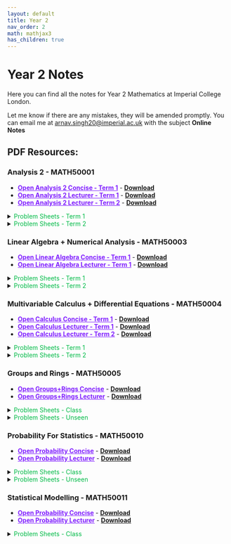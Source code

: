 ```yaml
---
layout: default
title: Year 2
nav_order: 2
math: mathjax3
has_children: true
---
```


# Year 2 Notes

Here you can find all the notes for Year 2 Mathematics at Imperial College London. 

Let me know if there are any mistakes, they will be amended promptly. You can email me at <arnav.singh20@imperial.ac.uk> with the subject **Online Notes**

## PDF Resources:

### Analysis 2 - MATH50001
- <a href="/notes/pdfs/year2/ANA2-Concise.pdf" target="_blank" style="color:#801fff;">**Open Analysis 2 Concise - Term 1**</a> - <a href="/notes/pdfs/year2/ANA2-Concise.pdf" download>**Download**</a>
- <a href="/notes/pdfs/year2/AnalysisII.pdf" target="_blank" style="color:#801fff;">**Open Analysis 2 Lecturer - Term 1**</a> - <a href="/notes/pdfs/year2/AnalysisII.pdf" download>**Download**</a>
- <a href="/notes/pdfs/year2/ANALecII.pdf" target="_blank" style="color:#801fff;">**Open Analysis 2 Lecturer - Term 2**</a> - <a href="/notes/pdfs/year2/ANALecII.pdf" download>**Download**</a>

<details closed markdown="block">
  <summary>
    <span style="color: #00ba47;">Problem Sheets - Term 1</span>
  </summary>
  
  - <a href="/notes/pdfs/year2/problemsheets/anlaysisSheets/term1/ANAPS1.pdf" target="_blank" style="color:#00ba47;">**Problem Sheet 1**</a> - <a href="/notes/pdfs/year2/problemsheets/anlaysisSheets/term1/ANAPS1-Sol.pdf" target="_blank">**Solutions**</a>
  
  - <a href="/notes/pdfs/year2/problemsheets/anlaysisSheets/term1/ANAPS2.pdf" target="_blank" style="color:#00ba47;">**Problem Sheet 2**</a> - <a href="/notes/pdfs/year2/problemsheets/anlaysisSheets/term1/ANAPS2-Sol.pdf" target="_blank">**Solutions**</a>
  
  - <a href="/notes/pdfs/year2/problemsheets/anlaysisSheets/term1/ANAPS3.pdf" target="_blank" style="color:#00ba47;">**Problem Sheet 3**</a> - <a href="/notes/pdfs/year2/problemsheets/anlaysisSheets/term1/ANAPS3-Sol.pdf" target="_blank">**Solutions**</a>
  
  - <a href="/notes/pdfs/year2/problemsheets/anlaysisSheets/term1/ANAPS4.pdf" target="_blank" style="color:#00ba47;">**Problem Sheet 4**</a> - <a href="/notes/pdfs/year2/problemsheets/anlaysisSheets/term1/ANAPS4-Sol.pdf" target="_blank">**Solutions**</a>
  
  - <a href="/notes/pdfs/year2/problemsheets/anlaysisSheets/term1/ANAPS5.pdf" target="_blank" style="color:#00ba47;">**Problem Sheet 5**</a> - <a href="/notes/pdfs/year2/problemsheets/anlaysisSheets/term1/ANAPS5-Sol.pdf" target="_blank">**Solutions**</a>
  
  - <a href="/notes/pdfs/year2/problemsheets/anlaysisSheets/term1/ANAPS6.pdf" target="_blank" style="color:#00ba47;">**Problem Sheet 6**</a> - <a href="/notes/pdfs/year2/problemsheets/anlaysisSheets/term1/ANAPS6-Sol.pdf" target="_blank">**Solutions**</a>
  
  - <a href="/notes/pdfs/year2/problemsheets/anlaysisSheets/term1/ANAPS7.pdf" target="_blank" style="color:#00ba47;">**Problem Sheet 7**</a> - <a href="/notes/pdfs/year2/problemsheets/anlaysisSheets/term1/ANAPS7-Sol.pdf" target="_blank">**Solutions**</a>
  
  - <a href="/notes/pdfs/year2/problemsheets/anlaysisSheets/term1/ANAPS8.pdf" target="_blank" style="color:#00ba47;">**Problem Sheet 8**</a> - <a href="/notes/pdfs/year2/problemsheets/anlaysisSheets/term1/ANAPS8-Sol.pdf" target="_blank">**Solutions**</a>
  
  - <a href="/notes/pdfs/year2/problemsheets/anlaysisSheets/term1/ANAPS9.pdf" target="_blank" style="color:#00ba47;">**Problem Sheet 9**</a> - <a href="/notes/pdfs/year2/problemsheets/anlaysisSheets/term1/ANAPS9-Sol.pdf" target="_blank">**Solutions**</a>
  
  - <a href="/notes/pdfs/year2/problemsheets/anlaysisSheets/term1/ANAPS10.pdf" target="_blank" style="color:#00ba47;">**Problem Sheet 10**</a> - <a href="/notes/pdfs/year2/problemsheets/anlaysisSheets/term1/ANAPS10-Sol.pdf" target="_blank">**Solutions**</a>
  
</details>

<details closed markdown="block">
  <summary>
    <span style="color: #00ba47;">Problem Sheets - Term 2</span>
  </summary>
  
  - <a href="/notes/pdfs/year2/problemsheets/anlaysisSheets/term2/ANAPS1.pdf" target="_blank" style="color:#00ba47;">**Problem Sheet 1**</a> - <a href="/notes/pdfs/year2/problemsheets/anlaysisSheets/term2/ANAPS1-Sol.pdf" target="_blank">**Solutions**</a>
  
  - <a href="/notes/pdfs/year2/problemsheets/anlaysisSheets/term2/ANAPS2.pdf" target="_blank" style="color:#00ba47;">**Problem Sheet 2**</a> - <a href="/notes/pdfs/year2/problemsheets/anlaysisSheets/term2/ANAPS2-Sol.pdf" target="_blank">**Solutions**</a>
  
  - <a href="/notes/pdfs/year2/problemsheets/anlaysisSheets/term2/ANAPS3.pdf" target="_blank" style="color:#00ba47;">**Problem Sheet 3**</a> - <a href="/notes/pdfs/year2/problemsheets/anlaysisSheets/term2/ANAPS3-Sol.pdf" target="_blank">**Solutions**</a>
  
  - <a href="/notes/pdfs/year2/problemsheets/anlaysisSheets/term2/ANAPS4.pdf" target="_blank" style="color:#00ba47;">**Problem Sheet 4**</a> - <a href="/notes/pdfs/year2/problemsheets/anlaysisSheets/term2/ANAPS4-Sol.pdf" target="_blank">**Solutions**</a>
  
  - <a href="/notes/pdfs/year2/problemsheets/anlaysisSheets/term2/ANAPS5.pdf" target="_blank" style="color:#00ba47;">**Problem Sheet 5**</a> - <a href="/notes/pdfs/year2/problemsheets/anlaysisSheets/term2/ANAPS5-Sol.pdf" target="_blank">**Solutions**</a>
  
  - <a href="/notes/pdfs/year2/problemsheets/anlaysisSheets/term2/ANAPS6.pdf" target="_blank" style="color:#00ba47;">**Problem Sheet 6**</a> - <a href="/notes/pdfs/year2/problemsheets/anlaysisSheets/term2/ANAPS6-Sol.pdf" target="_blank">**Solutions**</a>
  
  - <a href="/notes/pdfs/year2/problemsheets/anlaysisSheets/term2/ANAPS7.pdf" target="_blank" style="color:#00ba47;">**Problem Sheet 7**</a> - <a href="/notes/pdfs/year2/problemsheets/anlaysisSheets/term2/ANAPS7-Sol.pdf" target="_blank">**Solutions**</a>
  
</details>

### Linear Algebra + Numerical Analysis - MATH50003
- <a href="/notes/pdfs/year2/LAGN-Concise.pdf" target="_blank" style="color:#801fff;">**Open Linear Algebra Concise - Term 1**</a> - <a href="/notes/pdfs/year2/LAGN-Concise.pdf" download>**Download**</a>
- <a href="/notes/pdfs/year2/LagLec.pdf" target="_blank" style="color:#801fff;">**Open Linear Algebra Lecturer - Term 1**</a> - <a href="/notes/pdfs/year2/LagLec.pdf" download>**Download**</a>

<details closed markdown="block">
  <summary>
    <span style="color: #00ba47;">Problem Sheets - Term 1</span>
  </summary>
  
  - <a href="/notes/pdfs/year2/problemsheets/linalgSheets/term1/LAGPS1.pdf" target="_blank" style="color:#00ba47;">**Problem Sheet 1**</a> - <a href="/notes/pdfs/year2/problemsheets/linalgSheets/term1/LAGPS1-Sol.pdf" target="_blank">**Solutions**</a>
  
  - <a href="/notes/pdfs/year2/problemsheets/linalgSheets/term1/LAGPS2.pdf" target="_blank" style="color:#00ba47;">**Problem Sheet 2**</a> - <a href="/notes/pdfs/year2/problemsheets/linalgSheets/term1/LAGPS2-Sol.pdf" target="_blank">**Solutions**</a>
  
  - <a href="/notes/pdfs/year2/problemsheets/linalgSheets/term1/LAGPS3.pdf" target="_blank" style="color:#00ba47;">**Problem Sheet 3**</a> - <a href="/notes/pdfs/year2/problemsheets/linalgSheets/term1/LAGPS3-Sol.pdf" target="_blank">**Solutions**</a>
  
  - <a href="/notes/pdfs/year2/problemsheets/linalgSheets/term1/LAGPS4.pdf" target="_blank" style="color:#00ba47;">**Problem Sheet 4**</a> - <a href="/notes/pdfs/year2/problemsheets/linalgSheets/term1/LAGPS4-Sol.pdf" target="_blank">**Solutions**</a>
  
  - <a href="/notes/pdfs/year2/problemsheets/linalgSheets/term1/LAGPS5.pdf" target="_blank" style="color:#00ba47;">**Problem Sheet 5**</a> - <a href="/notes/pdfs/year2/problemsheets/linalgSheets/term1/LAGPS5-Sol.pdf" target="_blank">**Solutions**</a>
  
  - <a href="/notes/pdfs/year2/problemsheets/linalgSheets/term1/LAGPS6.pdf" target="_blank" style="color:#00ba47;">**Problem Sheet 6**</a> - <a href="/notes/pdfs/year2/problemsheets/linalgSheets/term1/LAGPS6-Sol.pdf" target="_blank">**Solutions**</a>
  
  - <a href="/notes/pdfs/year2/problemsheets/linalgSheets/term1/LAGPS7.pdf" target="_blank" style="color:#00ba47;">**Problem Sheet 7**</a> - <a href="/notes/pdfs/year2/problemsheets/linalgSheets/term1/LAGPS7-Sol.pdf" target="_blank">**Solutions**</a>
  
  - <a href="/notes/pdfs/year2/problemsheets/linalgSheets/term1/LAGPS8.pdf" target="_blank" style="color:#00ba47;">**Problem Sheet 8**</a> - <a href="/notes/pdfs/year2/problemsheets/linalgSheets/term1/LAGPS8-Sol.pdf" target="_blank">**Solutions**</a>
  
  - <a href="/notes/pdfs/year2/problemsheets/linalgSheets/term1/LAGPS9.pdf" target="_blank" style="color:#00ba47;">**Problem Sheet 9**</a> - <a href="/notes/pdfs/year2/problemsheets/linalgSheets/term1/LAGPS9-Sol.pdf" target="_blank">**Solutions**</a>
  
  - <a href="/notes/pdfs/year2/problemsheets/linalgSheets/term1/LAGPS10.pdf" target="_blank" style="color:#00ba47;">**Problem Sheet 10**</a> - <a href="/notes/pdfs/year2/problemsheets/linalgSheets/term1/LAGPS10-Sol.pdf" target="_blank">**Solutions**</a>
  
</details>

<details closed markdown="block">
  <summary>
    <span style="color: #00ba47;">Problem Sheets - Term 2</span>
  </summary>
  
  - <a href="/notes/pdfs/year2/problemsheets/linalgSheets/term2/LAGPS1.pdf" target="_blank" style="color:#00ba47;">**Problem Sheet 1**</a> - <a href="/notes/pdfs/year2/problemsheets/linalgSheets/term2/LAGPS1-Sol.pdf" target="_blank">**Solutions**</a>
  
</details>

### Multivariable Calculus + Differential Equations - MATH50004
- <a href="/notes/pdfs/year2/MVC-Concise.pdf" target="_blank" style="color:#801fff;">**Open Calculus Concise - Term 1**</a> - <a href="/notes/pdfs/year2/MVC-Concise.pdf" download>**Download**</a>
- <a href="/notes/pdfs/year2/MVCLec.pdf" target="_blank" style="color:#801fff;">**Open Calculus Lecturer - Term 1**</a> - <a href="/notes/pdfs/year2/MVCLec.pdf" download>**Download**</a>
- <a href="/notes/pdfs/year2/MVC-T2.pdf" target="_blank" style="color:#801fff;">**Open Calculus Lecturer - Term 2**</a> - <a href="/notes/pdfs/year2/MVC-T2.pdf" download>**Download**</a>

<details closed markdown="block">
  <summary>
    <span style="color: #00ba47;">Problem Sheets - Term 1</span>
  </summary>
  
  - <a href="/notes/pdfs/year2/problemsheets/mvcSheets/term1/MVCPS1.pdf" target="_blank" style="color:#00ba47;">**Problem Sheet 1**</a> - <a href="/notes/pdfs/year2/problemsheets/mvcSheets/term1/MVCPS1-Sol.pdf" target="_blank">**Solutions**</a>
  
  - <a href="/notes/pdfs/year2/problemsheets/mvcSheets/term1/MVCPS2.pdf" target="_blank" style="color:#00ba47;">**Problem Sheet 2**</a> - <a href="/notes/pdfs/year2/problemsheets/mvcSheets/term1/MVCPS2-Sol.pdf" target="_blank">**Solutions**</a>
  
  - <a href="/notes/pdfs/year2/problemsheets/mvcSheets/term1/MVCPS3.pdf" target="_blank" style="color:#00ba47;">**Problem Sheet 3**</a> - <a href="/notes/pdfs/year2/problemsheets/mvcSheets/term1/MVCPS3-Sol.pdf" target="_blank">**Solutions**</a>
  
  - <a href="/notes/pdfs/year2/problemsheets/mvcSheets/term1/MVCPS4.pdf" target="_blank" style="color:#00ba47;">**Problem Sheet 4**</a> - <a href="/notes/pdfs/year2/problemsheets/mvcSheets/term1/MVCPS4-Sol.pdf" target="_blank">**Solutions**</a>
  
  - <a href="/notes/pdfs/year2/problemsheets/mvcSheets/term1/MVCPS5.pdf" target="_blank" style="color:#00ba47;">**Problem Sheet 5**</a> - <a href="/notes/pdfs/year2/problemsheets/mvcSheets/term1/MVCPS5-Sol.pdf" target="_blank">**Solutions**</a>

</details>

<details closed markdown="block">
  <summary>
    <span style="color: #00ba47;">Problem Sheets - Term 2</span>
  </summary>
  
  - <a href="/notes/pdfs/year2/problemsheets/mvcSheets/term2/MVCPS1.pdf" target="_blank" style="color:#00ba47;">**Problem Sheet 1**</a> - <a href="/notes/pdfs/year2/problemsheets/mvcSheets/term2/MVCPS1-Sol.pdf" target="_blank">**Solutions**</a>
  
  - <a href="/notes/pdfs/year2/problemsheets/mvcSheets/term2/MVCPS2.pdf" target="_blank" style="color:#00ba47;">**Problem Sheet 2**</a> - <a href="/notes/pdfs/year2/problemsheets/mvcSheets/term2/MVCPS2-Sol.pdf" target="_blank">**Solutions**</a>
  
</details>

### Groups and Rings - MATH50005

- <a href="/notes/pdfs/year2/GR-Concise.pdf" target="_blank" style="color:#801fff;">**Open Groups+Rings Concise**</a> - <a href="/notes/pdfs/year2/GR-Concise.pdf" download>**Download**</a>
- <a href="/notes/pdfs/year2/GRLec.pdf" target="_blank" style="color:#801fff;">**Open Groups+Rings Lecturer**</a> - <a href="/notes/pdfs/year2/GRLec.pdf" download>**Download**</a>

<details closed markdown="block">
  <summary>
    <span style="color: #00ba47;">Problem Sheets - Class</span>
  </summary>
  
  - <a href="/notes/pdfs/year2/problemsheets/grSheets/given/GRPS1.pdf" target="_blank" style="color:#00ba47;">**Problem Sheet 1**</a> - <a href="/notes/pdfs/year2/problemsheets/grSheets/given/GRPS1-Sol.pdf" target="_blank">**Solutions**</a>
  
  - <a href="/notes/pdfs/year2/problemsheets/grSheets/given/GRPS2.pdf" target="_blank" style="color:#00ba47;">**Problem Sheet 2**</a> - <a href="/notes/pdfs/year2/problemsheets/grSheets/given/GRPS2-Sol.pdf" target="_blank">**Solutions**</a>
  
  - <a href="/notes/pdfs/year2/problemsheets/grSheets/given/GRPS3.pdf" target="_blank" style="color:#00ba47;">**Problem Sheet 3**</a> - <a href="/notes/pdfs/year2/problemsheets/grSheets/given/GRPS3-Sol.pdf" target="_blank">**Solutions**</a>
  
  - <a href="/notes/pdfs/year2/problemsheets/grSheets/given/GR-Bonus-3/4.pdf" target="_blank" style="color:#00ba47;">**Problem Sheet 3 BONUS**</a>
  
  - <a href="/notes/pdfs/year2/problemsheets/grSheets/given/GRPS4.pdf" target="_blank" style="color:#00ba47;">**Problem Sheet 4**</a> - <a href="/notes/pdfs/year2/problemsheets/grSheets/given/GRPS4-Sol.pdf" target="_blank">**Solutions**</a>
  
  - <a href="/notes/pdfs/year2/problemsheets/grSheets/given/GRPS5.pdf" target="_blank" style="color:#00ba47;">**Problem Sheet 5**</a> - <a href="/notes/pdfs/year2/problemsheets/grSheets/given/GRPS5-Sol.pdf" target="_blank">**Solutions**</a>
  
  - <a href="/notes/pdfs/year2/problemsheets/grSheets/given/GRPS6.pdf" target="_blank" style="color:#00ba47;">**Problem Sheet 6**</a> - <a href="/notes/pdfs/year2/problemsheets/grSheets/given/GRPS6-Sol.pdf" target="_blank">**Solutions**</a>

</details>
<details closed markdown="block">
  <summary>
    <span style="color: #00ba47;">Problem Sheets - Unseen</span>
  </summary>
  
  - <a href="/notes/pdfs/year2/problemsheets/grSheets/unseen/GRUS1.pdf" target="_blank" style="color:#00ba47;">**Problem Sheet 1**</a> - <a href="/notes/pdfs/year2/problemsheets/grSheets/unseen/GRUS1-Sol.pdf" target="_blank">**Solutions**</a>
  
  - <a href="/notes/pdfs/year2/problemsheets/grSheets/unseen/GRUS2.pdf" target="_blank" style="color:#00ba47;">**Problem Sheet 2**</a> - <a href="/notes/pdfs/year2/problemsheets/grSheets/unseen/GRUS2-Sol.pdf" target="_blank">**Solutions**</a>
  
  - <a href="/notes/pdfs/year2/problemsheets/grSheets/unseen/GRUS3.pdf" target="_blank" style="color:#00ba47;">**Problem Sheet 3**</a> - <a href="/notes/pdfs/year2/problemsheets/grSheets/unseen/GRUS3-Sol.pdf" target="_blank">**Solutions**</a>
  
  - <a href="/notes/pdfs/year2/problemsheets/grSheets/unseen/GRUS4.pdf" target="_blank" style="color:#00ba47;">**Problem Sheet 4**</a> - <a href="/notes/pdfs/year2/problemsheets/grSheets/unseen/GRUS4-Sol.pdf" target="_blank">**Solutions**</a>
  
  - <a href="/notes/pdfs/year2/problemsheets/grSheets/unseen/GRUS5.pdf" target="_blank" style="color:#00ba47;">**Problem Sheet 5**</a>
  
  - <a href="/notes/pdfs/year2/problemsheets/grSheets/unseen/GRUS6.pdf" target="_blank" style="color:#00ba47;">**Problem Sheet 6**</a>

</details>

### Probability For Statistics - MATH50010

- <a href="/notes/pdfs/year2/PFS-Concise.pdf" target="_blank" style="color:#801fff;">**Open Probability Concise**</a> - <a href="/notes/pdfs/year2/PFS-Concise.pdf" download>**Download**</a>
- <a href="/notes/pdfs/year2/PFSLec.pdf" target="_blank" style="color:#801fff;">**Open Probability Lecturer**</a> - <a href="/notes/pdfs/year2/PFSLec.pdf" download>**Download**</a>

<details closed markdown="block">
  <summary>
    <span style="color: #00ba47;">Problem Sheets - Class</span>
  </summary>
  
   - <a href="/notes/pdfs/year2/problemsheets/pfsSheets/given/PFSPS0.pdf" target="_blank" style="color:#00ba47;">**Problem Sheet 0**</a>
  
  - <a href="/notes/pdfs/year2/problemsheets/pfsSheets/given/PFSPS1.pdf" target="_blank" style="color:#00ba47;">**Problem Sheet 1**</a> - <a href="/notes/pdfs/year2/problemsheets/pfsSheets/given/PFSPS1-Sol.pdf" target="_blank">**Solutions**</a>
  
  - <a href="/notes/pdfs/year2/problemsheets/pfsSheets/given/PFSPS2.pdf" target="_blank" style="color:#00ba47;">**Problem Sheet 2**</a> - <a href="/notes/pdfs/year2/problemsheets/pfsSheets/given/PFSPS2-Sol.pdf" target="_blank">**Solutions**</a>
  
  - <a href="/notes/pdfs/year2/problemsheets/pfsSheets/given/PFSPS3.pdf" target="_blank" style="color:#00ba47;">**Problem Sheet 3**</a> - <a href="/notes/pdfs/year2/problemsheets/pfsSheets/given/PFSPS3-Sol.pdf" target="_blank">**Solutions**</a>
  
  - <a href="/notes/pdfs/year2/problemsheets/pfsSheets/given/PFSPS4.pdf" target="_blank" style="color:#00ba47;">**Problem Sheet 4**</a> - <a href="/notes/pdfs/year2/problemsheets/pfsSheets/given/PFSPS4-Sol.pdf" target="_blank">**Solutions**</a>
  
  - <a href="/notes/pdfs/year2/problemsheets/pfsSheets/given/PFSPS5.pdf" target="_blank" style="color:#00ba47;">**Problem Sheet 5**</a> - <a href="/notes/pdfs/year2/problemsheets/pfsSheets/given/PFSPS5-Sol.pdf" target="_blank">**Solutions**</a>
  
  - <a href="/notes/pdfs/year2/problemsheets/pfsSheets/given/PFSPS6.pdf" target="_blank" style="color:#00ba47;">**Problem Sheet 6**</a> - <a href="/notes/pdfs/year2/problemsheets/pfsSheets/given/PFSPS6-Sol.pdf" target="_blank">**Solutions**</a>
  
  - <a href="/notes/pdfs/year2/problemsheets/pfsSheets/given/PFSPS7.pdf" target="_blank" style="color:#00ba47;">**Problem Sheet 7**</a> - <a href="/notes/pdfs/year2/problemsheets/pfsSheets/given/PFSPS7-Sol.pdf" target="_blank">**Solutions**</a>

</details>
<details closed markdown="block">
  <summary>
    <span style="color: #00ba47;">Problem Sheets - Unseen</span>
  </summary>
  
  - <a href="/notes/pdfs/year2/problemsheets/pfsSheets/unseen/PFSUS1.pdf" target="_blank" style="color:#00ba47;">**Problem Sheet 1 + Solution**</a>
  
  - <a href="/notes/pdfs/year2/problemsheets/pfsSheets/unseen/PFSUS2.pdf" target="_blank" style="color:#00ba47;">**Problem Sheet 2**</a> - <a href="/notes/pdfs/year2/problemsheets/pfsSheets/unseen/PFSUS2-Sol.pdf" target="_blank">**Solutions**</a>
  
  - <a href="/notes/pdfs/year2/problemsheets/pfsSheets/unseen/PFSUS3.pdf" target="_blank" style="color:#00ba47;">**Problem Sheet 3**</a> - <a href="/notes/pdfs/year2/problemsheets/pfsSheets/unseen/PFSUS3-Sol.pdf" target="_blank">**Solutions**</a>
  
  - <a href="/notes/pdfs/year2/problemsheets/pfsSheets/unseen/PFSUS4.pdf" target="_blank" style="color:#00ba47;">**Problem Sheet 4**</a> - <a href="/notes/pdfs/year2/problemsheets/pfsSheets/unseen/PFSUS4-Sol.pdf" target="_blank">**Solutions**</a>
  
  - <a href="/notes/pdfs/year2/problemsheets/pfsSheets/unseen/PFSUS5.pdf" target="_blank" style="color:#00ba47;">**Problem Sheet 5**</a> - <a href="/notes/pdfs/year2/problemsheets/pfsSheets/unseen/PFSUS5-Sol.pdf" target="_blank">**Solutions**</a>
  
  - <a href="/notes/pdfs/year2/problemsheets/pfsSheets/unseen/PFSUS6.pdf" target="_blank" style="color:#00ba47;">**Problem Sheet 6**</a> - <a href="/notes/pdfs/year2/problemsheets/pfsSheets/unseen/PFSUS6-Sol.pdf" target="_blank">**Solutions**</a>
  
  - <a href="/notes/pdfs/year2/problemsheets/pfsSheets/unseen/PFSUS7.pdf" target="_blank" style="color:#00ba47;">**Problem Sheet 7**</a> - <a href="/notes/pdfs/year2/problemsheets/pfsSheets/unseen/PFSUS7-Sol.pdf" target="_blank">**Solutions**</a>
  
  - <a href="/notes/pdfs/year2/problemsheets/pfsSheets/unseen/PFSUS8.pdf" target="_blank" style="color:#00ba47;">**Problem Sheet 8**</a> - <a href="/notes/pdfs/year2/problemsheets/pfsSheets/unseen/PFSUS8-Sol.pdf" target="_blank">**Solutions**</a>
  
</details>

### Statistical Modelling - MATH50011

- <a href="/notes/pdfs/year2/SM-Concise.pdf" target="_blank" style="color:#801fff;">**Open Probability Concise**</a> - <a href="/notes/pdfs/year2/SM-Concise.pdf" download>**Download**</a>
- <a href="/notes/pdfs/year2/SMLec.pdf" target="_blank" style="color:#801fff;">**Open Probability Lecturer**</a> - <a href="/notes/pdfs/year2/SMLec.pdf" download>**Download**</a>

<details closed markdown="block">
  <summary>
    <span style="color: #00ba47;">Problem Sheets - Class</span>
  </summary>
  
   - <a href="/notes/pdfs/year2/problemsheets/pfsSheets/given/SMPS0.pdf" target="_blank" style="color:#00ba47;">**Problem Sheet 0**</a>
  
  - <a href="/notes/pdfs/year2/problemsheets/pfsSheets/given/SMPS1.pdf" target="_blank" style="color:#00ba47;">**Problem Sheet 1**</a> - <a href="/notes/pdfs/year2/problemsheets/pfsSheets/given/SMPS1-Sol.pdf" target="_blank">**Solutions**</a>
  
  - <a href="/notes/pdfs/year2/problemsheets/pfsSheets/given/SMPS2.pdf" target="_blank" style="color:#00ba47;">**Problem Sheet 2**</a> - <a href="/notes/pdfs/year2/problemsheets/pfsSheets/given/SMPS2-Sol.pdf" target="_blank">**Solutions**</a>
  
  - <a href="/notes/pdfs/year2/problemsheets/pfsSheets/given/SMPS3.pdf" target="_blank" style="color:#00ba47;">**Problem Sheet 3**</a> - <a href="/notes/pdfs/year2/problemsheets/pfsSheets/given/SMPS3-Sol.pdf" target="_blank">**Solutions**</a>
  
  - <a href="/notes/pdfs/year2/problemsheets/pfsSheets/given/SMPS4.pdf" target="_blank" style="color:#00ba47;">**Problem Sheet 4**</a> - <a href="/notes/pdfs/year2/problemsheets/pfsSheets/given/SMPS4-Sol.pdf" target="_blank">**Solutions**</a>
  
  - <a href="/notes/pdfs/year2/problemsheets/pfsSheets/given/SMPS5.pdf" target="_blank" style="color:#00ba47;">**Problem Sheet 5**</a> - <a href="/notes/pdfs/year2/problemsheets/pfsSheets/given/SMPS5-Sol.pdf" target="_blank">**Solutions**</a>
  
</details>
